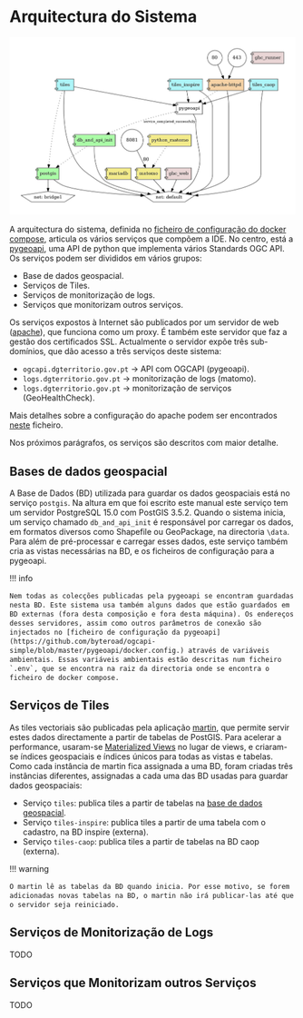# Arquitectura do Sistema

![Arquitectura de serviços](img/docker-compose-cor.png)

A arquitectura do sistema, definida no [ficheiro de configuração do docker compose](https://github.com/byteroad/ogcapi-simple/blob/master/docker-compose.yml), articula os vários serviços que compõem a IDE. No centro, está a [pygeoapi](https://pygeoapi.io/), uma API de python que implementa vários Standards OGC API. Os serviços podem ser divididos em vários grupos:

* Base de dados geospacial.
* Serviços de Tiles.
* Serviços de monitorização de logs.
* Serviços que monitorizam outros serviços.

Os serviços expostos à Internet são publicados por um servidor de web ([apache](https://httpd.apache.org/)), que funciona como um proxy. É também este servidor que faz a gestão dos certificados SSL. Actualmente o servidor expõe três sub-domínios, que dão acesso a três serviços deste sistema:

* `ogcapi.dgterritorio.gov.pt` -> API com OGCAPI (pygeoapi).
* `logs.dgterritorio.gov.pt` -> monitorização de logs (matomo).
* `logs.dgterritorio.gov.pt` -> monitorização de serviços (GeoHealthCheck).

Mais detalhes sobre a configuração do apache podem ser encontrados [neste](https://github.com/byteroad/ogcapi-simple/blob/master/apache-httpd/httpd-ssl.conf) ficheiro.

Nos próximos parágrafos, os serviços são descritos com maior detalhe.

## Bases de dados geospacial

A Base de Dados (BD) utilizada para guardar os dados geospaciais está no serviço `postgis`. Na altura em que foi escrito este manual este serviço tem um servidor PostgreSQL 15.0 com PostGIS 3.5.2. Quando o sistema inicia, um serviço chamado `db_and_api_init` é responsável por carregar os dados, em formatos diversos como Shapefile ou GeoPackage, na directoria `\data`. Para além de pré-processar e carregar esses dados, este serviço também cria as vistas necessárias na BD, e os ficheiros de configuração para a pygeoapi. 

!!! info

    Nem todas as colecções publicadas pela pygeoapi se encontram guardadas nesta BD. Este sistema usa também alguns dados que estão guardados em BD externas (fora desta composição e fora desta máquina). Os endereços desses servidores, assim como outros parâmetros de conexão são injectados no [ficheiro de configuração da pygeoapi](https://github.com/byteroad/ogcapi-simple/blob/master/pygeoapi/docker.config.) através de variáveis ambientais. Essas variáveis ambientais estão descritas num ficheiro `.env`, que se encontra na raiz da directoria onde se encontra o ficheiro de docker compose.
    

## Serviços de Tiles

As tiles vectoriais são publicadas pela aplicação [martin](https://github.com/maplibre/martin), que permite servir estes dados directamente a partir de tabelas de PostGIS. Para acelerar a performance, usaram-se [Materialized Views](https://en.wikipedia.org/wiki/Materialized_view) no lugar de views, e criaram-se índices geospaciais e índices únicos para todas as vistas e tabelas. Como cada instância de martin fica assignada a uma BD, foram criadas três instâncias diferentes, assignadas a cada uma das BD usadas para guardar dados geospaciais:

* Serviço `tiles`: publica tiles a partir de tabelas na [base de dados geospacial](./arquitectura.md#bases-de-dados-geospacial).
* Serviço `tiles-inspire`: publica tiles a partir de uma tabela com o cadastro, na BD inspire (externa).
* Serviço `tiles-caop`: publica tiles a partir de tabelas na BD caop (externa).

!!! warning

    O martin lê as tabelas da BD quando inicia. Por esse motivo, se forem adicionadas novas tabelas na BD, o martin não irá publicar-las até que o servidor seja reiniciado.

## Serviços de Monitorização de Logs

TODO

## Serviços que Monitorizam outros Serviços

TODO